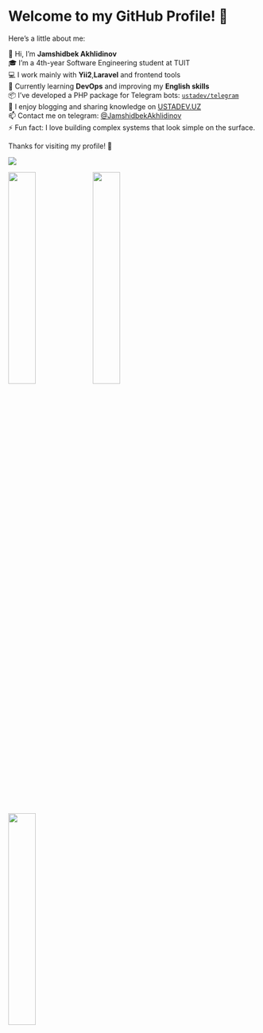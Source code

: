 # Welcome to my GitHub Profile! 👋

Here’s a little about me:

👋 Hi, I’m **Jamshidbek Akhlidinov**  
🎓 I’m a 4th-year Software Engineering student at TUIT  
💻 I work mainly with **Yii2**,**Laravel** and frontend tools  
🌱 Currently learning **DevOps** and improving my **English skills**  
📦 I’ve developed a PHP package for Telegram bots: [`ustadev/telegram`](https://github.com/JamshidbekAkhlidinov/telegram)  
📝 I enjoy blogging and sharing knowledge on [USTADEV.UZ](https://ustadev.uz)  
📫 Contact me on telegram: [@JamshidbekAkhlidinov](https://t.me/JamshidbekAkhlidinov)  
⚡ Fun fact: I love building complex systems that look simple on the surface.

Thanks for visiting my profile! 🚀

<a href="https://wakatime.com/@d3110f77-d926-4238-8cdc-a8991b6685c0"><img src="https://wakatime.com/badge/user/d3110f77-d926-4238-8cdc-a8991b6685c0.svg"></a>


<div>

  <img src="https://wakatime.com/share/@jamshidbekakhlidinov/c1ffa826-a8ef-41a3-8f73-6039e3d49f9f.svg" width="33%">
    <img src="https://wakatime.com/share/@jamshidbekakhlidinov/01ccdd8a-bc0a-4a05-a5e7-2ec66830b566.svg" width="33%">
  <img src="https://wakatime.com/share/@jamshidbekakhlidinov/27c3b0d3-3867-4499-a4d5-b46a1a751058.svg" width="33%">

</div>

